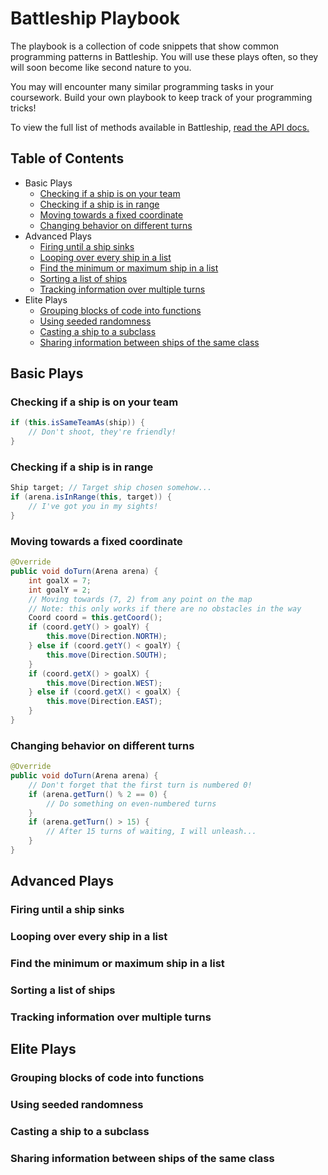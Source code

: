 # Battleship Playbook

The playbook is a collection of code snippets that show common programming patterns in Battleship. You will use these plays often, so they will soon become like second nature to you.

You may will encounter many similar programming tasks in your coursework. Build your own playbook to keep track of your programming tricks!

To view the full list of methods available in Battleship, [read the API docs.](api.md)

## Table of Contents

* Basic Plays
	* [Checking if a ship is on your team](#checking-if-a-ship-is-on-your-team)
	* [Checking if a ship is in range](#checking-if-a-ship-is-in-range)
	* [Moving towards a fixed coordinate](#moving-towards-a-fixed-coordinate)
	* [Changing behavior on different turns](#changing-behavior-on-different-turns)
* Advanced Plays
	* [Firing until a ship sinks](#firing-until-a-ship-sinks)
	* [Looping over every ship in a list](#looping-over-every-ship-in-a-list)
	* [Find the minimum or maximum ship in a list](#find-the-minimum-or-maximum-ship-in-a-list)
	* [Sorting a list of ships](#sorting-a-list-of-ships)
	* [Tracking information over multiple turns](#tracking-information-over-multiple-turns)
* Elite Plays
	* [Grouping blocks of code into functions](#grouping-blocks-of-code-into-functions)
	* [Using seeded randomness](#using-seeded-randomness)
	* [Casting a ship to a subclass](#casting-a-ship-to-a-subclass)
	* [Sharing information between ships of the same class](#sharing-information-between-ships-of-the-same-class)

## Basic Plays

### Checking if a ship is on your team

```java
if (this.isSameTeamAs(ship)) {
	// Don't shoot, they're friendly!
}
```

### Checking if a ship is in range

```java
Ship target; // Target ship chosen somehow...
if (arena.isInRange(this, target)) {
	// I've got you in my sights!
}
```

### Moving towards a fixed coordinate

```java
@Override
public void doTurn(Arena arena) {
	int goalX = 7;
	int goalY = 2;
	// Moving towards (7, 2) from any point on the map
	// Note: this only works if there are no obstacles in the way
	Coord coord = this.getCoord();
	if (coord.getY() > goalY) {
		this.move(Direction.NORTH);
	} else if (coord.getY() < goalY) {
		this.move(Direction.SOUTH);
	}
	if (coord.getX() > goalX) {
		this.move(Direction.WEST);
	} else if (coord.getX() < goalX) {
		this.move(Direction.EAST);
	}
}
```

### Changing behavior on different turns

```java
@Override
public void doTurn(Arena arena) {
	// Don't forget that the first turn is numbered 0!
	if (arena.getTurn() % 2 == 0) {
		// Do something on even-numbered turns
	}
	if (arena.getTurn() > 15) {
		// After 15 turns of waiting, I will unleash...
	}
}
```

## Advanced Plays

### Firing until a ship sinks

### Looping over every ship in a list

### Find the minimum or maximum ship in a list

### Sorting a list of ships

### Tracking information over multiple turns

## Elite Plays

### Grouping blocks of code into functions

### Using seeded randomness

### Casting a ship to a subclass

### Sharing information between ships of the same class
